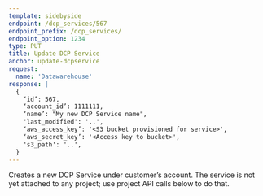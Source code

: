 ```yaml
---
template: sidebyside
endpoint: /dcp_services/567
endpoint_prefix: /dcp_services/
endpoint_option: 1234
type: PUT
title: Update DCP Service
anchor: update-dcpservice
request:
  name: 'Datawarehouse'
response: |
  {
    ‘id’: 567,
    ‘account_id’: 1111111,
    ‘name’: "My new DCP Service name",
    'last_modified': '..',
    ‘aws_access_key’: '<S3 bucket provisioned for service>',
    ‘aws_secret_key’: '<Access key to bucket>',
    's3_path': '..',
  }
---
```


Creates a new DCP Service under customer’s account. The service is not yet attached to any project; use project API calls below to do that.
